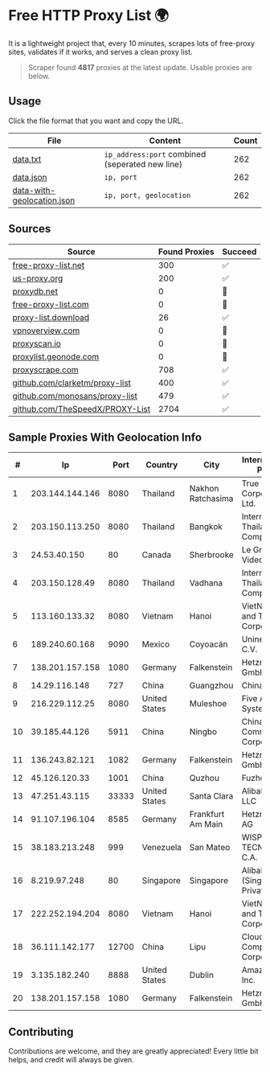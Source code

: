 
# Free HTTP Proxy List 🌍

It is a lightweight project that, every 10 minutes, scrapes lots of free-proxy sites, validates if it works, and serves a clean proxy list.


> Scraper found **4817** proxies at the latest update. Usable proxies are below.

## Usage

Click the file format that you want and copy the URL.


|File|Content|Count|
|----|-------|-----|
|[data.txt](https://raw.githubusercontent.com/themiralay/Proxy-List-World/master/data.txt)|`ip_address:port` combined (seperated new line)|262|
|[data.json](https://raw.githubusercontent.com/themiralay/Proxy-List-World/master/data.json)|`ip, port`|262|
|[data-with-geolocation.json](https://raw.githubusercontent.com/themiralay/Proxy-List-World/master/data-with-geolocation.json)|`ip, port, geolocation`|262|

## Sources

|Source|Found Proxies|Succeed|
|------|-------------|-------|
|[free-proxy-list.net](https://free-proxy-list.net)|300|✅|
|[us-proxy.org](https://www.us-proxy.org)|200|✅|
|[proxydb.net](http://proxydb.net)|0|🚫|
|[free-proxy-list.com](https://free-proxy-list.com/?page=&port=&type%5B%5D=http&type%5B%5D=https&up_time=0&search=Search)|0|🚫|
|[proxy-list.download](https://www.proxy-list.download/HTTP)|26|✅|
|[vpnoverview.com](https://vpnoverview.com/privacy/anonymous-browsing/free-proxy-servers)|0|🚫|
|[proxyscan.io](https://www.proxyscan.io)|0|🚫|
|[proxylist.geonode.com](https://proxylist.geonode.com/api/proxy-list?limit=300&page=1&sort_by=lastChecked&sort_type=desc&protocols=http,https)|0|🚫|
|[proxyscrape.com](https://api.proxyscrape.com/v2/?request=displayproxies&protocol=http&timeout=10000&country=all&ssl=all&anonymity=all)|708|✅|
|[github.com/clarketm/proxy-list](https://raw.githubusercontent.com/clarketm/proxy-list/master/proxy-list-raw.txt)|400|✅|
|[github.com/monosans/proxy-list](https://raw.githubusercontent.com/monosans/proxy-list/main/proxies/http.txt)|479|✅|
|[github.com/TheSpeedX/PROXY-List](https://raw.githubusercontent.com/TheSpeedX/PROXY-List/master/http.txt)|2704|✅|


## Sample Proxies With Geolocation Info

|#|Ip|Port|Country|City|Internet Service Provider|
|-|--|----|-------|----|-------------------------|
|1|203.144.144.146|8080|Thailand|Nakhon Ratchasima|True Internet Corporation CO. Ltd.|
|2|203.150.113.250|8080|Thailand|Bangkok|Internet Thailand Company Ltd.|
|3|24.53.40.150|80|Canada|Sherbrooke|Le Groupe Videotron Ltee|
|4|203.150.128.49|8080|Thailand|Vadhana|Internet Thailand Company Ltd|
|5|113.160.133.32|8080|Vietnam|Hanoi|VietNam Post and Telecom Corporation|
|6|189.240.60.168|9090|Mexico|Coyoacán|Uninet S.A. de C.V.|
|7|138.201.157.158|1080|Germany|Falkenstein|Hetzner Online GmbH|
|8|14.29.116.148|727|China|Guangzhou|Chinanet|
|9|216.229.112.25|8080|United States|Muleshoe|Five Area Systems, LLC|
|10|39.185.44.126|5911|China|Ningbo|China Mobile Communications Corporation|
|11|136.243.82.121|1082|Germany|Falkenstein|Hetzner Online GmbH|
|12|45.126.120.33|1001|China|Quzhou|Fuzhou|
|13|47.251.43.115|33333|United States|Santa Clara|Alibaba Cloud LLC|
|14|91.107.196.104|8585|Germany|Frankfurt Am Main|Hetzner Online AG|
|15|38.183.213.248|999|Venezuela|San Mateo|WISP TECNOGER, C.A.|
|16|8.219.97.248|80|Singapore|Singapore|Alibaba Cloud (Singapore) Private Limited|
|17|222.252.194.204|8080|Vietnam|Hanoi|VietNam Post and Telecom Corporation|
|18|36.111.142.177|12700|China|Lipu|Cloud Computing Corporation|
|19|3.135.182.240|8888|United States|Dublin|Amazon.com, Inc.|
|20|138.201.157.158|1080|Germany|Falkenstein|Hetzner Online GmbH|



## Contributing

Contributions are welcome, and they are greatly appreciated! Every
little bit helps, and credit will always be given.


